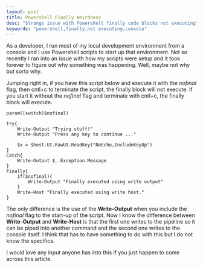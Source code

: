 ```yaml
---
layout: post
title: Powershell Finally Weirdness
desc: "Strange issue with Powershell finally code blocks not executing"
keywords: "powershell,finally,not executing,console"
---
```


As a developer, I run most of my local development environment from a console and I use Powershell scripts to start up that environment. Not so recently I ran into an issue with how my scripts were setup and it took forever to figure out why something was happening. Well, maybe not why but sorta why.

Jumping right in, if you have this script below and execute it with the *nofinal* flag, then cntl+c to terminate the script, the finally block will not execute. If you start it without the *nofinal* flag and terminate with cntl+c, the finally block will execute.

```posh
param([switch]$nofinal)

Try{
    Write-Output "Trying stuff!"
    Write-Output "Press any key to continue ..."

    $x = $host.UI.RawUI.ReadKey("NoEcho,IncludeKeyUp")
}
Catch{
    Write-Output $_.Exception.Message
}
Finally{
    if($nofinal){
        Write-Output "Finally executed using write output"
    }
    Write-Host "Finally executed using write host."
}
```

The only difference is the use of the **Write-Output** when you include the *nofinal* flag to the start-up of the script.  Now I know the difference between **Write-Output** and **Write-Host** is that the first one writes to the pipeline so it can be piped into another command and the second one writes to the console itself.  I think that has to have something to do with this but I do not know the specifics.

I would love any input anyone has into this if you just happen to come across this article.
